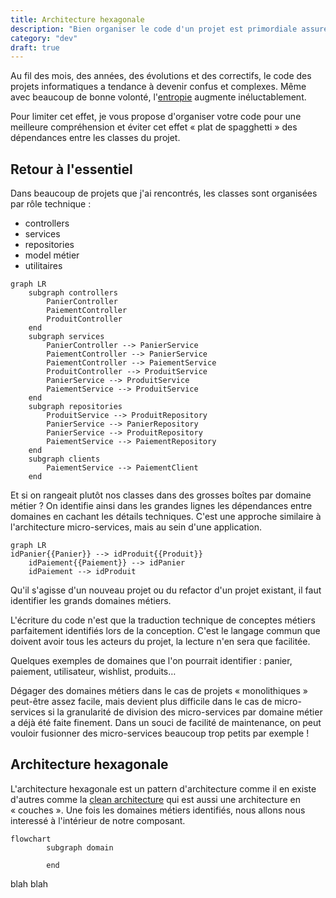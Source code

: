 ```yaml
---
title: Architecture hexagonale
description: "Bien organiser le code d'un projet est primordiale assurer sa pérénité, sa maintenabilité et sa résilience aux changements. Des méthodes éxistent comme l'architecture hexagonale, mais c'est avant tout une façon de penser."
category: "dev"
draft: true
---
```

Au fil des mois, des années, des évolutions et des correctifs, le code des projets informatiques a tendance à devenir confus et complexes. Même avec beaucoup de bonne volonté, l'[entropie](https://fr.wikipedia.org/wiki/Entropie_(thermodynamique)) augmente inéluctablement.

Pour limiter cet effet, je vous propose d'organiser votre code pour une meilleure compréhension et éviter cet effet « plat de spagghetti » des dépendances entre les classes du projet.

## Retour à l'essentiel

Dans beaucoup de projets que j'ai rencontrés, les classes sont organisées par rôle technique :

- controllers
- services
- repositories
- model métier
- utilitaires

```mermaid
graph LR
    subgraph controllers
        PanierController
        PaiementController
        ProduitController
    end
    subgraph services
        PanierController --> PanierService
        PaiementController --> PanierService
        PaiementController --> PaiementService
        ProduitController --> ProduitService
        PanierService --> ProduitService
        PaiementService --> ProduitService
    end
    subgraph repositories
        ProduitService --> ProduitRepository
        PanierService --> PanierRepository
        PanierService --> ProduitRepository
        PaiementService --> PaiementRepository
    end
    subgraph clients
        PaiementService --> PaiementClient
    end
```


Et si on rangeait plutôt nos classes dans des grosses boîtes par domaine métier ? On identifie ainsi dans les grandes lignes les dépendances entre domaines en cachant les détails techniques. C'est une approche similaire à l'architecture micro-services, mais au sein d'une application.

```mermaid
graph LR
idPanier{{Panier}} --> idProduit{{Produit}}
    idPaiement{{Paiement}} --> idPanier
    idPaiement --> idProduit

```

Qu'il s'agisse d'un nouveau projet ou du refactor d'un projet existant, il faut identifier les grands domaines métiers.

L'écriture du code n'est que la traduction technique de conceptes métiers parfaitement identifiés lors de la conception. C'est le langage commun que doivent avoir tous les acteurs du projet, la lecture n'en sera que facilitée. 

Quelques exemples de domaines que l'on pourrait identifier : panier, paiement, utilisateur, wishlist, produits…

Dégager des domaines métiers dans le cas de projets « monolithiques » peut-être assez facile, mais devient plus difficile dans le cas de micro-services si la granularité de division des micro-services par domaine métier a déjà été faite finement. Dans un souci de facilité de maintenance, on peut vouloir fusionner des micro-services beaucoup trop petits par exemple !

## Architecture hexagonale

L'architecture hexagonale est un pattern d'architecture comme il en existe d'autres comme la [clean architecture](https://medium.com/@abderrahmane.roumane.ext/les-fondements-de-la-clean-architecture-une-voie-vers-un-code-durable-1542f91f9d0a) qui est aussi une architecture en « couches ». Une fois les domaines métiers identifiés, nous allons nous interessé à l'intérieur de notre composant.

```mermaid
flowchart
        subgraph domain 
            
        end

```


blah blah

